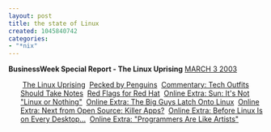 ```yaml
--- 
layout: post
title: the state of Linux
created: 1045840742
categories: 
- "*nix"
---
```

<B>BusinessWeek Special Report - The Linux Uprising</B>  <A href="http://www.businessweek.com/magazine/content/03_09/b3822601_tc102.htm">MARCH 3 2003</A><UL>
&nbsp;<A href="http://www.businessweek.com/magazine/content/03_09/b3822601_tc102.htm">The Linux Uprising</A>
&nbsp;<A href="http://www.businessweek.com/magazine/content/03_09/b3822610_tc102.htm">Pecked by Penguins</A>
&nbsp;<A href="http://www.businessweek.com/magazine/content/03_09/b3822613_tc102.htm">Commentary: Tech Outfits Should Take Notes</A>
&nbsp;<A href="http://www.businessweek.com/magazine/content/03_09/b3822615_tc102.htm">Red Flags for Red Hat</A>
&nbsp;<A href="http://www.businessweek.com/magazine/content/03_09/b3822614_tc102.htm">Online Extra: Sun: It's Not "Linux or Nothing"</A>
&nbsp;<A href="http://www.businessweek.com/magazine/content/03_09/b3822616_tc102.htm">Online Extra: The Big Guys Latch Onto Linux</A>
&nbsp;<A href="http://www.businessweek.com/magazine/content/03_09/b3822617_tc102.htm">Online Extra: Next from Open Source: Killer Apps?</A>
&nbsp;<A href="http://www.businessweek.com/magazine/content/03_09/b3822618_tc102.htm">Online Extra: Before Linux Is on Every Desktop...</A>
&nbsp;<A href="http://www.businessweek.com/magazine/content/03_09/b3822619_tc102.htm">Online Extra: "Programmers Are Like Artists"</A></UL>
